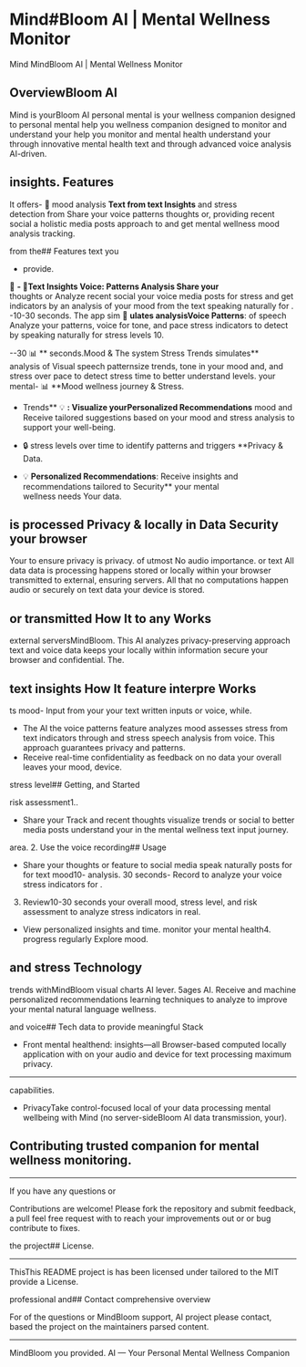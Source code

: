 # Mind#Bloom AI | Mental Wellness Monitor

Mind MindBloom AI | Mental Wellness Monitor

## OverviewBloom AI
Mind is yourBloom AI personal mental is your wellness companion designed to personal mental help you wellness companion designed to monitor and understand your help you monitor and mental health understand your through innovative mental health text and through advanced voice analysis AI-driven.

## insights. Features

 It offers- 📝 mood analysis **Text from text Insights** and stress  
  detection from Share your voice patterns thoughts or, providing recent social a holistic media posts approach to and get mental wellness mood analysis tracking.

 from the## Features text you
- provide.

 📝 **- 🎤Text Insights **Voice**: Patterns Analysis Share your**  
 thoughts or  Analyze recent social your voice media posts for stress and get indicators by an analysis of your mood from the text speaking naturally for .
-10-30 seconds. The app sim 🎤 **ulates analysisVoice Patterns**: of speech Analyze your patterns, voice for tone, and pace stress indicators to detect by speaking naturally for stress levels 10.

--30 📊 ** seconds.Mood & The system Stress Trends simulates**  
 analysis of  Visual speech patternsize trends, tone in your mood and, and stress over pace to detect stress time to better understand levels.
 your mental- 📊 **Mood wellness journey & Stress.

- Trends** 💡 **: Visualize yourPersonalized Recommendations** mood and  
  Receive tailored suggestions based on your mood and stress analysis to support your well-being.

- 🔒 stress levels over time to identify patterns and triggers **Privacy & Data.
- 💡 **Personalized Recommendations**: Receive insights and recommendations tailored to Security** your mental  
  wellness needs Your data.

## is processed Privacy & locally in Data Security your browser
Your to ensure privacy is privacy. of utmost No audio importance. or text All data data is processing happens stored or locally within your browser transmitted to external, ensuring servers. All that no computations happen audio or securely on text data your device is stored.

## or transmitted How It to any Works

 external serversMindBloom. This AI analyzes privacy-preserving approach text and voice data keeps your locally within information secure your browser and confidential. The.

## text insights How It feature interpre Works
ts mood- Input from your your text written inputs or voice, while.
- The AI the voice patterns feature analyzes mood assesses stress from text indicators through and stress speech analysis from voice. This approach guarantees privacy and patterns.
- Receive real-time confidentiality as feedback on no data your overall leaves your mood, device.

 stress level## Getting, and Started

 risk assessment1..
- Share your Track and recent thoughts visualize trends or social to better media posts understand your in the mental wellness text input journey.

 area.
2. Use the voice recording## Usage
- Share your thoughts or feature to social media speak naturally posts for for  text mood10- analysis.
30 seconds- Record to analyze your voice stress indicators for .
3. Review10-30 seconds your overall mood, stress level, and risk assessment to analyze stress indicators in real.
- View personalized insights and time.
 monitor your mental health4. progress regularly Explore mood.

## and stress Technology
 trends withMindBloom visual charts AI lever.
5ages AI. Receive and machine personalized recommendations learning techniques to analyze to improve your mental natural language wellness.

 and voice## Tech data to provide meaningful Stack

- Front mental healthend: insights—all Browser-based computed locally application with on your audio and device for text processing maximum privacy.

---

 capabilities.
- PrivacyTake control-focused local of your data processing mental wellbeing with Mind (no server-sideBloom AI data transmission, your).

## Contributing trusted companion for mental wellness monitoring.

---

If you have any questions or

Contributions are welcome! Please fork the repository and submit feedback, a pull feel free request with to reach your improvements out or or bug contribute to fixes.

 the project## License.

---



ThisThis README project is has been licensed under tailored to the MIT provide a License.

 professional and## Contact comprehensive overview

For of the questions or MindBloom support, AI project please contact, based the project on the maintainers parsed content.

---

MindBloom you provided. AI — Your Personal Mental Wellness Companion

